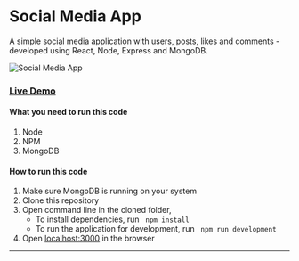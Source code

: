 # Social Media App

A simple social media application with users, posts, likes and comments - developed using React, Node, Express and MongoDB. 

![Social Media App]('/client/assets/images/home.png' "Social Media App")

### [Live Demo]("")

#### What you need to run this code
1. Node 
2. NPM
3. MongoDB

####  How to run this code
1. Make sure MongoDB is running on your system 
2. Clone this repository
3. Open command line in the cloned folder,
   - To install dependencies, run ```  npm install  ```
   - To run the application for development, run ```  npm run development  ```
4. Open [localhost:3000](http://localhost:3000/) in the browser
---- 

